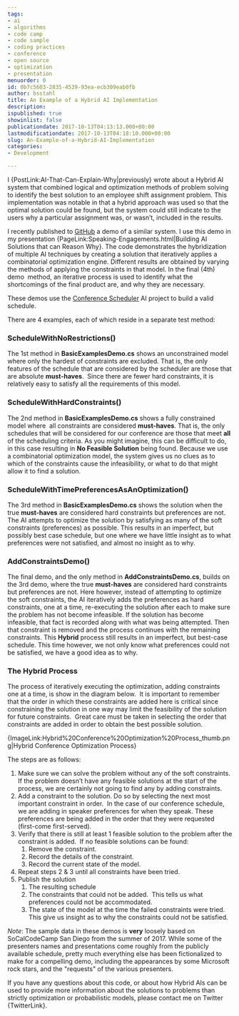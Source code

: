 ```yaml
---
tags:
- ai
- algorithms
- code camp
- code sample
- coding practices
- conference
- open source
- optimization
- presentation
menuorder: 0
id: 0b7c5603-2835-4539-93ea-ecb309eab0fb
author: bsstahl
title: An Example of a Hybrid AI Implementation
description: 
ispublished: true
showinlist: false
publicationdate: 2017-10-13T04:13:13.000+00:00
lastmodificationdate: 2017-10-13T04:18:10.000+00:00
slug: An-Example-of-a-Hybrid-AI-Implementation
categories:
- Development

---
```

I {PostLink:AI-That-Can-Explain-Why|previously} wrote about a Hybrid AI system that combined logical and optimization methods of problem solving to identify the best solution to an employee shift assignment problem. This implementation was notable in that a hybrid approach was used so that the optimal solution could be found, but the system could still indicate to the users why a particular assignment was, or wasn’t, included in the results.

I recently published to [GitHub](https://github.com/bsstahl/AIDemos) a demo of a similar system. I use this demo in my presentation {PageLink:Speaking-Engagements.html|Building AI Solutions that can Reason Why}. The code demonstrates the hybridization of multiple AI techniques by creating a solution that iteratively applies a combinatorial optimization engine. Different results are obtained by varying the methods of applying the constraints in that model. In the final (4th) demo  method, an iterative process is used to identify what the shortcomings of the final product are, and why they are necessary.

These demos use the [Conference Scheduler](https://github.com/bsstahl/ConferenceScheduler) AI project to build a valid schedule.

There are 4 examples, each of which reside in a separate test method:

### ScheduleWithNoRestrictions()

The 1st method in **BasicExamplesDemo.cs** shows an unconstrained model where only the hardest of constraints are excluded. That is, the only features of the schedule that are considered by the scheduler are those that are absolute **must-haves**.  Since there are fewer hard constraints, it is relatively easy to satisfy all the requirements of this model.

### ScheduleWithHardConstraints()

The 2nd method in **BasicExamplesDemo.cs** shows a fully constrained model where  all constraints are considered **must-haves**. That is, the only schedules that will be considered for our conference are those that meet **all** of the scheduling criteria. As you might imagine, this can be difficult to do, in this case resulting in **No Feasible Solution** being found. Because we use a combinatorial optimization model, the system gives us no clues as to  which of the constraints cause the infeasibility, or what to do that might allow it to find a solution.

### ScheduleWithTimePreferencesAsAnOptimization()

The 3rd method in **BasicExamplesDemo.cs** shows the solution when the true **must-haves** are considered hard constraints but preferences are not. The AI attempts to optimize the solution by satisfying as many of the soft constraints (preferences) as possible. This results in an imperfect, but possibly best case schedule, but one where we have little insight as to what preferences were not satisfied, and almost no insight as to why.

### AddConstraintsDemo()

The final demo, and the only method in **AddConstraintsDemo.cs**, builds on the 3rd demo, where the true **must-haves** are considered hard constraints but preferences are not. Here however, instead of attempting to optimize the soft constraints, the AI iteratively adds the preferences as hard constraints, one at a time, re-executing the solution after each to make sure the problem has not become infeasible. If the solution has become infeasible, that fact is recorded along with what was being attempted. Then that constraint is removed and the process continues with the remaining constraints. This **Hybrid** process still results in an imperfect, but best-case schedule. This time however, we not only know what preferences could not be satisfied, we have a good idea as to why.

### The Hybrid Process

The process of iteratively executing the optimization, adding constraints one at a time, is show in the diagram below.  It is important to remember that the order in which these constraints are added here is critical since constraining the solution in one way may limit the feasibility of the solution for future constraints.  Great care must be taken in selecting the order that constraints are added in order to obtain the best possible solution.

{ImageLink:Hybrid%20Conference%20Optimization%20Process_thumb.png|Hybrid Conference Optimization Process}

The steps are as follows:

1. Make sure we can solve the problem without any of the soft constraints.  If the problem doesn’t have any feasible solutions at the start of the process, we are certainly not going to find any by adding constraints.
2. Add a constraint to the solution. Do so by selecting the next most important constraint in order.  In the case of our conference schedule, we are adding in speaker preferences for when they speak. These preferences are being added in the order that they were requested (first-come first-served).
3. Verify that there is still at least 1 feasible solution to the problem after the constraint is added.  If no feasible solutions can be found:
    1. Remove the constraint.
    2. Record the details of the constraint.
    3. Record the current state of the model.
4. Repeat steps 2 & 3 until all constraints have been tried.
5. Publish the solution
    1. The resulting schedule
    2. The constraints that could not be added.  This tells us what preferences could not be accommodated.
    3. The state of the model at the time the failed constraints were tried.  This give us insight as to why the constraints could not be satisfied.


*Note*: The sample data in these demos is **very** loosely based on SoCalCodeCamp San Diego from the summer of 2017. While some of the presenters names and presentations come roughly from the publicly available schedule, pretty much everything else has been fictionalized to make for a compelling demo, including the appearances by some Microsoft rock stars, and the "requests" of the various presenters.

If you have any questions about this code, or about how Hybrid AIs can be used to provide more information about the solutions to problems than strictly optimization or probabilistic models, please contact me on Twitter {TwitterLink}.